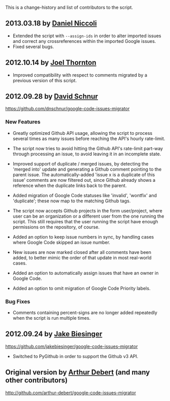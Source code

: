 This is a change-history and list of contributors to the script.

## 2013.03.18 by [Daniel Niccoli](http://github.com/Borkason)
  - Extended the script with `--assign-ids` in order to alter imported issues and
    correct any crossreferences within the imported Google issues.
  - Fixed several bugs.

## 2012.10.14 by [Joel Thornton](http://github.com/joelpt) ##

  - Improved compatibility with respect to comments migrated by a previous version of
    this script.


## 2012.09.28 by [David Schnur](http://github.com/dnschur) ##

https://github.com/dnschnur/google-code-issues-migrator

### New Features ###

 - Greatly optimized Github API usage, allowing the script to process several times as
   many issues before reaching the API's hourly rate-limit.

 - The script now tries to avoid hitting the Github API's rate-limit part-way through
   processing an issue, to avoid leaving it in an incomplete state.

 - Improved support of duplicate / merged issues, by detecting the 'merged into' update
   and generating a Github comment pointing to the parent issue.  The automatically-added
   'issue x is a duplicate of this issue' comments are now filtered out, since Github
   already shows a reference when the duplicate links back to the parent.

 - Added migration of Google Code statuses like 'invalid', 'wontfix' and 'duplicate';
   these now map to the matching Github tags.

 - The script now accepts Github projects in the form user/project, where user can be an
   organization or a different user from the one running the script.  This still requires
   that the user running the script have enough permissions on the repository, of course.

 - Added an option to keep issue numbers in sync, by handling cases where Google Code
   skipped an issue number.

 - New issues are now marked closed after all comments have been added, to better mimic
   the order of that update in most real-world cases.

 - Added an option to automatically assign issues that have an owner in Google Code.

 - Added an option to omit migration of Google Code Priority labels.

### Bug Fixes ###

 - Comments containing percent-signs are no longer added repeatedly when the script is run
   multiple times.


## 2012.09.24 by [Jake Biesinger](http://github.com/jakebiesinger) ##

https://github.com/jakebiesinger/google-code-issues-migrator

 - Switched to PyGithub in order to support the Github v3 API.


## Original version by [Arthur Debert](http://github.com/arthur-debert) (and many other contributors) ##

http://github.com/arthur-debert/google-code-issues-migrator

